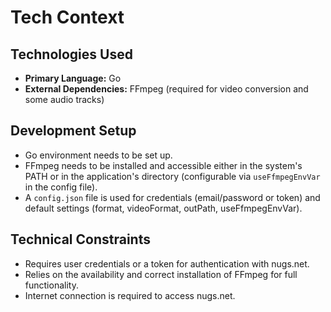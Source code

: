# Tech Context

## Technologies Used

-   **Primary Language:** Go
-   **External Dependencies:** FFmpeg (required for video conversion and some audio tracks)

## Development Setup

-   Go environment needs to be set up.
-   FFmpeg needs to be installed and accessible either in the system's PATH or in the application's directory (configurable via `useFfmpegEnvVar` in the config file).
-   A `config.json` file is used for credentials (email/password or token) and default settings (format, videoFormat, outPath, useFfmpegEnvVar).

## Technical Constraints

-   Requires user credentials or a token for authentication with nugs.net.
-   Relies on the availability and correct installation of FFmpeg for full functionality.
-   Internet connection is required to access nugs.net. 